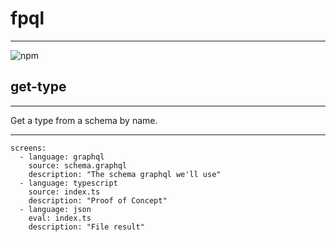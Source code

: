 # fpql
---

![npm](https://img.shields.io/npm/v/@browserql/types)

## get-type
---

Get a type from a schema by name.

---

```screens
screens:
  - language: graphql
    source: schema.graphql
    description: "The schema graphql we'll use"
  - language: typescript
    source: index.ts
    description: "Proof of Concept"
  - language: json
    eval: index.ts
    description: "File result"
```
